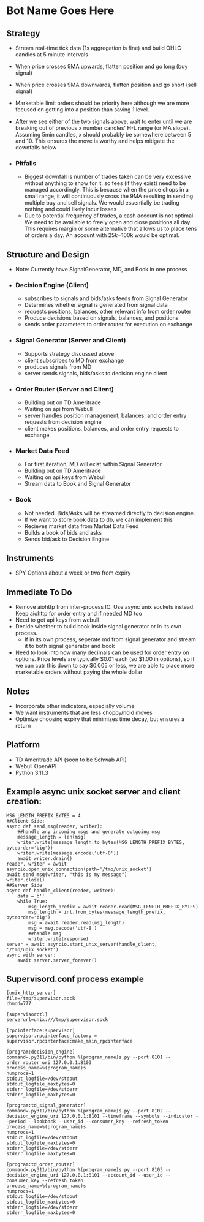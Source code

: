 # Bot Name Goes Here

## Strategy

* Stream real-time tick data (1s aggregation is fine) and build OHLC candles at 5 minute intervals
* When price crosses 9MA upwards, flatten position and go long (buy signal)
* When price crosses 9MA downwards, flatten position and go short (sell signal)
* Marketable limit orders should be priority here although we are more focused on getting into a position than saving 1 level.
* After we see either of the two signals above, wait to enter until we are breaking out of previous x number candles' H-L range (or MA slope). Assuming 5min candles, x should probably be somewhere between 5 and 10. This ensures the move is worthy and helps mitigate the downfalls below

* ### Pitfalls

  * Biggest downfall is number of trades taken can be very excessive without anything to show for it, so fees (if they exist) need to be managed accordingly. This is because when the price chops in a small range, it will continuously cross the 9MA resulting in sending multiple buy and sell signals. We would essentially be trading nothing and could likely incur losses
  * Due to potential frequency of trades, a cash account is not optimal. We need to be available to freely open and close positions all day. This requires margin or some alternative that allows us to place tens of orders a day. An account with $25k-$100k would be optimal.

## Structure and Design

* Note: Currently have SignalGenerator, MD, and Book in one process

* ### Decision Engine (Client)

  * subscribes to signals and bids/asks feeds from Signal Generator
  * Determines whether signal is generated from signal data
  * requests positions, balances, other relevant info from order router
  * Produce decisions based on signals, balances, and positions
  * sends order parameters to order router for execution on exchange

* ### Signal Generator (Server and Client)

  * Supports strategy discussed above
  * client subscribes to MD from exchange
  * produces signals from MD
  * server sends signals, bids/asks to decision engine client
 
* ### Order Router (Server and Client)

  * Building out on TD Ameritrade
  * Waiting on api from Webull
  * server handles position management, balances, and order entry requests from decision engine
  * client makes positions, balances, and order entry requests to exchange

* ### Market Data Feed

  * For first iteration, MD will exist within Signal Generator
  * Building out on TD Ameritrade
  * Waiting on api keys from Webull
  * Stream data to Book and Signal Generator

* ### Book

  * Not needed. Bids/Asks will be streamed directly to decision engine.
  * If we want to store book data to db, we can implement this
  * Recieves market data from Market Data Feed
  * Builds a book of bids and asks
  * Sends bid/ask to Decision Engine

## Instruments

* SPY Options about a week or two from expiry

## Immediate To Do

* Remove aiohttp from inter-process IO. Use async unix sockets instead. Keep aiohttp for order entry and if needed MD too
* Need to get api keys from webull
* Decide whether to build book inside signal generator or in its own process.
  * If in its own process, seperate md from signal generator and stream it to both signal generator and book
* Need to look into how many decimals can be used for order entry on options. Price levels are typically $0.01 each (so $1.00 in options), so if we can cutr this down to say $0.005 or less, we are able to place more marketable orders without paying the whole dollar

## Notes

* Incorporate other indicators, especially volume
* We want instruments that are less choppy/hold moves
* Optimize choosing expiry that minimizes time decay, but ensures a return

## Platform
* TD Ameritrade API (soon to be Schwab API)
* Webull OpenAPI
* Python 3.11.3

## Example async unix socket server and client creation:

```
MSG_LENGTH_PREFIX_BYTES = 4
##Client Side:
async def send_msg(reader, writer):
    ##handle any incoming msgs and generate outgoing msg
    message_length = len(msg)
    writer.write(message_length.to_bytes(MSG_LENGTH_PREFIX_BYTES, byteorder='big'))
    writer.write(message.encode('utf-8'))
    await writer.drain()
reader, writer = await asyncio.open_unix_connection(path='/tmp/unix_socket')
await send_msg(writer, "this is my message")
writer.close()
##Server Side
async def handle_client(reader, writer):
    data = b''
    while True:
        msg_length_prefix = await reader.read(MSG_LENGTH_PREFIX_BYTES)
        msg_length = int.from_bytes(message_length_prefix, byteorder='big')
        msg = await reader.read(msg_length)
        msg = msg.decode('utf-8')
        ##handle msg
        writer.write(response)
server = await asyncio.start_unix_server(handle_client, '/tmp/unix_socket')
async with server:
    await server.server_forever()
```

## Supervisord.conf process example

```
[unix_http_server]
file=/tmp/supervisor.sock
chmod=777

[supervisorctl]
serverurl=unix:///tmp/supervisor.sock

[rpcinterface:supervisor]
supervisor.rpcinterface_factory = supervisor.rpcinterface:make_main_rpcinterface

[program:decision_engine]
command=.py311/bin/python %(program_name)s.py --port 8101 --order_router_uri 127.0.0.1:8103
process_name=%(program_name)s
numprocs=1
stdout_logfile=/dev/stdout
stdout_logfile_maxbytes=0
stderr_logfile=/dev/stderr
stderr_logfile_maxbytes=0

[program:td_signal_generator]
command=.py311/bin/python %(program_name)s.py --port 8102 --decision_engine_uri 127.0.0.1:8101 --timeframe --symbols --indicator --period --lookback --user_id --consumer_key --refresh_token
process_name=%(program_name)s
numprocs=1
stdout_logfile=/dev/stdout
stdout_logfile_maxbytes=0
stderr_logfile=/dev/stderr
stderr_logfile_maxbytes=0

[program:td_order_router]
command=.py311/bin/python %(program_name)s.py --port 8103 --decision_engine_uri 127.0.0.1:8101 --account_id --user_id --consumer_key --refresh_token
process_name=%(program_name)s
numprocs=1
stdout_logfile=/dev/stdout
stdout_logfile_maxbytes=0
stderr_logfile=/dev/stderr
stderr_logfile_maxbytes=0
```
